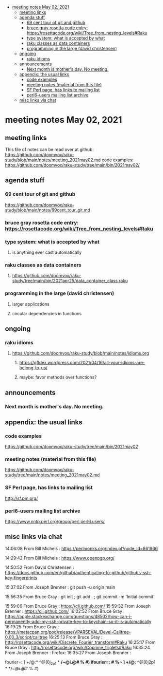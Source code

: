 - [meeting notes May 02, 2021](#org0b06c29)
  - [meeting links](#org0fb0c0c)
  - [agenda stuff](#orgc38bfd4)
    - [69 cent tour of git and github](#org848e9e4)
    - [bruce gray rosetta code entry:  <https://rosettacode.org/wiki/Tree_from_nesting_levels#Raku>](#orge98fc64)
    - [type system: what is accepted by what](#org95dbc9c)
    - [raku classes as data containers](#orgfaddeac)
    - [programming in the large (david christensen)](#org714b11c)
  - [ongoing](#org00ede80)
    - [raku idioms](#org9dbc89d)
  - [announcements](#org18e009d)
    - [Next month is mother's day.  No meeting.](#org08f81d6)
  - [appendix: the usual links](#org1052589)
    - [code examples](#orgcdb70a5)
    - [meeting notes (material from this file)](#org31dcb26)
    - [SF Perl page, has links to mailing list](#org62a8fb0)
    - [perl6-users mailing list archive](#org6ea1789)
  - [misc links via chat](#orgc364a8b)


<a id="org0b06c29"></a>

# meeting notes May 02, 2021


<a id="org0fb0c0c"></a>

## meeting links

This file of notes can be read over at github: <https://github.com/doomvox/raku-study/blob/main/notes/meeting_2021may02.md> code examples: <https://github.com/doomvox/raku-study/tree/main/bin/2021may02/>


<a id="orgc38bfd4"></a>

## agenda stuff


<a id="org848e9e4"></a>

### 69 cent tour of git and github

<https://github.com/doomvox/raku-study/blob/main/notes/69cent_tour_git.md>


<a id="orge98fc64"></a>

### bruce gray rosetta code entry:  <https://rosettacode.org/wiki/Tree_from_nesting_levels#Raku>


<a id="org95dbc9c"></a>

### type system: what is accepted by what

1.  is anything ever cast automatically


<a id="orgfaddeac"></a>

### raku classes as data containers

1.  <https://github.com/doomvox/raku-study/tree/main/bin/2021apr25/data_container_class.raku>


<a id="org714b11c"></a>

### programming in the large (david christensen)

1.  larger applications

2.  circular dependencies in functions


<a id="org00ede80"></a>

## ongoing


<a id="org9dbc89d"></a>

### raku idioms

1.  <https://github.com/doomvox/raku-study/blob/main/notes/idioms.org>

    1.  <https://gfldex.wordpress.com/2021/04/16/all-your-idioms-are-belong-to-us/>
    
    2.  maybe: favor methods over functions?


<a id="org18e009d"></a>

## announcements


<a id="org08f81d6"></a>

### Next month is mother's day.  No meeting.


<a id="org1052589"></a>

## appendix: the usual links


<a id="orgcdb70a5"></a>

### code examples

<https://github.com/doomvox/raku-study/tree/main/bin/2021may02>


<a id="org31dcb26"></a>

### meeting notes (material from this file)

<https://github.com/doomvox/raku-study/tree/main/notes/meeting_2021may02.md>


<a id="org62a8fb0"></a>

### SF Perl page, has links to mailing list

<http://sf.pm.org/>


<a id="org6ea1789"></a>

### perl6-users mailing list archive

<https://www.nntp.perl.org/group/perl.perl6.users/>


<a id="orgc364a8b"></a>

## misc links via chat

14:06:08 From Bill Michels : <https://perlmonks.org/index.pl?node_id=861966>

14:29:42 From Bill Michels : <https://www.openpgp.org/>

14:50:52 From David Christensen : <https://docs.github.com/en/github/authenticating-to-github/githubs-ssh-key-fingerprints>

15:37:02 From Joseph Brenner : git push -u origin main

15:56:35 From Bruce Gray : git init ; git add . ; git commit -m 'Initial commit'

15:59:06 From Bruce Gray : <https://cli.github.com/> 15:59:32 From Joseph Brenner : <https://cli.github.com/> 16:02:52 From Bruce Gray : <https://apple.stackexchange.com/questions/48502/how-can-i-permanently-add-my-ssh-private-key-to-keychain-so-it-is-automatically> 16:19:25 From Bruce Gray : <https://metacpan.org/pod/release/VPARSEVAL/Devel-Calltree-0.00_3/script/calltree> 16:25:13 From Bruce Gray : <http://rosettacode.org/wiki/Discrete_Fourier_transform#Raku> 16:25:17 From Bruce Gray : <http://rosettacode.org/wiki/Coprime_triplets#Raku> 16:35:24 From Joseph Brenner : firefox: 16:35:27 From Joseph Brenner :

fourier=: ] +/@:\* ^@(0j<sub>2p1</sub> \* **/~@i.@# % #) ifourier=: # %~ ] +/@:** ^@(0j2p1 \* \*/~@i.@# % #)
